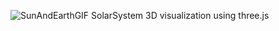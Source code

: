  ![SunAndEarthGIF](https://github.com/user-attachments/assets/be90d182-ccd8-49ac-b0b1-991322ffe6d6) SolarSystem 3D visualization using three.js
